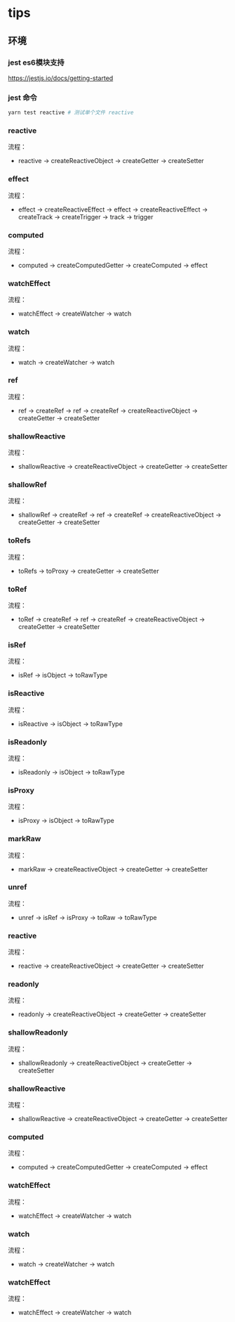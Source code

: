 # tips

## 环境

### jest es6模块支持

<https://jestjs.io/docs/getting-started>

### jest 命令

```powershell
yarn test reactive # 测试单个文件 reactive
```

### reactive

流程：

- reactive -> createReactiveObject -> createGetter -> createSetter

### effect

流程：

- effect -> createReactiveEffect -> effect -> createReactiveEffect -> createTrack -> createTrigger -> track -> trigger

### computed

流程：

- computed -> createComputedGetter -> createComputed -> effect

### watchEffect

流程：

- watchEffect -> createWatcher -> watch

### watch

流程：

- watch -> createWatcher -> watch

### ref

流程：

- ref -> createRef -> ref -> createRef -> createReactiveObject -> createGetter -> createSetter

### shallowReactive

流程：

- shallowReactive -> createReactiveObject -> createGetter -> createSetter

### shallowRef

流程：

- shallowRef -> createRef -> ref -> createRef -> createReactiveObject -> createGetter -> createSetter

### toRefs

流程：

- toRefs -> toProxy -> createGetter -> createSetter

### toRef

流程：

- toRef -> createRef -> ref -> createRef -> createReactiveObject -> createGetter -> createSetter

### isRef

流程：

- isRef -> isObject -> toRawType

### isReactive

流程：

- isReactive -> isObject -> toRawType

### isReadonly

流程：

- isReadonly -> isObject -> toRawType

### isProxy

流程：

- isProxy -> isObject -> toRawType

### markRaw

流程：

- markRaw -> createReactiveObject -> createGetter -> createSetter

### unref

流程：

- unref -> isRef -> isProxy -> toRaw -> toRawType

### reactive

流程：

- reactive -> createReactiveObject -> createGetter -> createSetter

### readonly

流程：

- readonly -> createReactiveObject -> createGetter -> createSetter

### shallowReadonly

流程：

- shallowReadonly -> createReactiveObject -> createGetter -> createSetter

### shallowReactive

流程：

- shallowReactive -> createReactiveObject -> createGetter -> createSetter

### computed

流程：

- computed -> createComputedGetter -> createComputed -> effect

### watchEffect

流程：

- watchEffect -> createWatcher -> watch

### watch

流程：

- watch -> createWatcher -> watch

### watchEffect

流程：

- watchEffect -> createWatcher -> watch